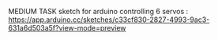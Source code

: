 MEDIUM TASK
sketch for arduino controlling 6 servos : https://app.arduino.cc/sketches/c33cf830-2827-4993-9ac3-631a6d503a5f?view-mode=preview
